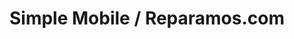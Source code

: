 ---
title: "Simple Mobile / Reparamos.com"
url: /houston/simple-mobile-reparamos-com/
shop: electronics
---